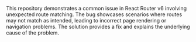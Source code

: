 This repository demonstrates a common issue in React Router v6 involving unexpected route matching. The bug showcases scenarios where routes may not match as intended, leading to incorrect page rendering or navigation problems.  The solution provides a fix and explains the underlying cause of the problem.